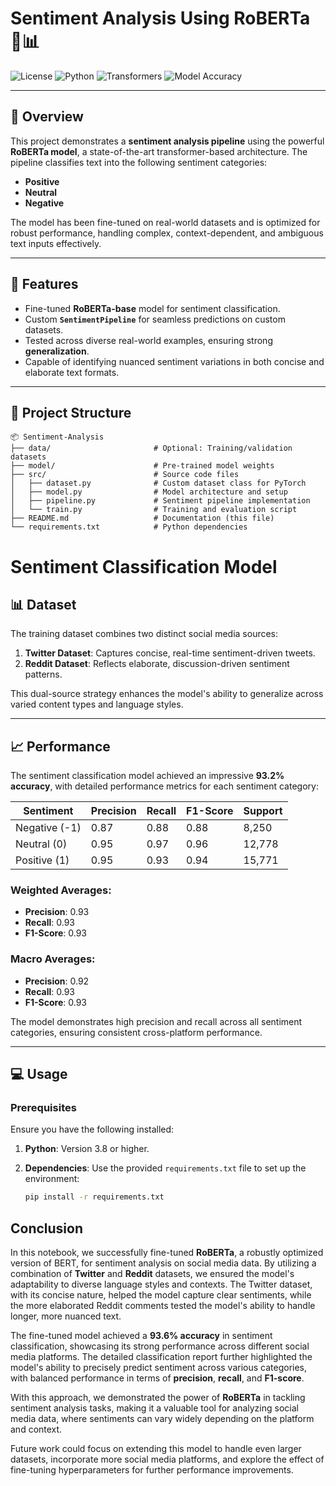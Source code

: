# **Sentiment Analysis Using RoBERTa** 🤖📊
![License](https://img.shields.io/github/license/bugkiller099/SEMANTIC-ANALYSIS-PROJECT)
![Python](https://img.shields.io/badge/Python-3.8%2B-blue)
![Transformers](https://img.shields.io/badge/Transformers-4.0%2B-yellow)
![Model Accuracy](https://img.shields.io/badge/Accuracy-93.6%25-green)

---

## **📖 Overview**
This project demonstrates a **sentiment analysis pipeline** using the powerful **RoBERTa model**, a state-of-the-art transformer-based architecture. The pipeline classifies text into the following sentiment categories:
- **Positive**
- **Neutral**
- **Negative**

The model has been fine-tuned on real-world datasets and is optimized for robust performance, handling complex, context-dependent, and ambiguous text inputs effectively.

---

## **🚀 Features**
- Fine-tuned **RoBERTa-base** model for sentiment classification.
- Custom **`SentimentPipeline`** for seamless predictions on custom datasets.
- Tested across diverse real-world examples, ensuring strong **generalization**.
- Capable of identifying nuanced sentiment variations in both concise and elaborate text formats.

---

## **📂 Project Structure**
```plaintext
📦 Sentiment-Analysis
├── data/                       # Optional: Training/validation datasets
├── model/                      # Pre-trained model weights
├── src/                        # Source code files
│   ├── dataset.py              # Custom dataset class for PyTorch
│   ├── model.py                # Model architecture and setup
│   ├── pipeline.py             # Sentiment pipeline implementation
│   └── train.py                # Training and evaluation script
├── README.md                   # Documentation (this file)
└── requirements.txt            # Python dependencies
```


# Sentiment Classification Model

##  📊 Dataset 

The training dataset combines two distinct social media sources:

1. **Twitter Dataset**: Captures concise, real-time sentiment-driven tweets.
2. **Reddit Dataset**: Reflects elaborate, discussion-driven sentiment patterns.

This dual-source strategy enhances the model's ability to generalize across varied content types and language styles.

---

## 📈 Performance

The sentiment classification model achieved an impressive **93.2% accuracy**, with detailed performance metrics for each sentiment category:

| Sentiment      | Precision | Recall | F1-Score | Support |
|----------------|-----------|--------|----------|---------|
| Negative (-1)  | 0.87      | 0.88   | 0.88     | 8,250   |
| Neutral (0)    | 0.95      | 0.97   | 0.96     | 12,778  |
| Positive (1)   | 0.95      | 0.93   | 0.94     | 15,771  |

### Weighted Averages:
- **Precision**: 0.93
- **Recall**: 0.93
- **F1-Score**: 0.93

### Macro Averages:
- **Precision**: 0.92
- **Recall**: 0.93
- **F1-Score**: 0.93

The model demonstrates high precision and recall across all sentiment categories, ensuring consistent cross-platform performance.

---

## 💻 Usage

### Prerequisites  

Ensure you have the following installed:

1. **Python**: Version 3.8 or higher.
2. **Dependencies**: Use the provided `requirements.txt` file to set up the environment:

   ```bash
   pip install -r requirements.txt


## Conclusion

In this notebook, we successfully fine-tuned **RoBERTa**, a robustly optimized version of BERT, for sentiment analysis on social media data. By utilizing a combination of **Twitter** and **Reddit** datasets, we ensured the model's adaptability to diverse language styles and contexts. The Twitter dataset, with its concise nature, helped the model capture clear sentiments, while the more elaborated Reddit comments tested the model's ability to handle longer, more nuanced text.

The fine-tuned model achieved a **93.6% accuracy** in sentiment classification, showcasing its strong performance across different social media platforms. The detailed classification report further highlighted the model's ability to precisely predict sentiment across various categories, with balanced performance in terms of **precision**, **recall**, and **F1-score**.

With this approach, we demonstrated the power of **RoBERTa** in tackling sentiment analysis tasks, making it a valuable tool for analyzing social media data, where sentiments can vary widely depending on the platform and context.

Future work could focus on extending this model to handle even larger datasets, incorporate more social media platforms, and explore the effect of fine-tuning hyperparameters for further performance improvements.

